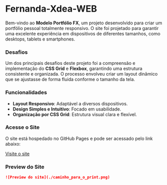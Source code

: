 # Fernanda-Xdea-WEB

Bem-vindo ao **Modelo Portfólio FX**, um projeto desenvolvido para criar um portfólio pessoal totalmente responsivo. O site foi projetado para garantir uma excelente experiência em dispositivos de diferentes tamanhos, como desktops, tablets e smartphones.

### Desafios

Um dos principais desafios deste projeto foi a compreensão e implementação do **CSS Grid** e **Flexbox**, garantindo uma estrutura consistente e organizada. O processo envolveu criar um layout dinâmico que se ajustasse de forma fluida conforme o tamanho da tela.

### Funcionalidades

- **Layout Responsivo**: Adaptável a diversos dispositivos.
- **Design Simples e Intuitivo**: Focado em usabilidade.
- **Organização por CSS Grid**: Estrutura visual clara e flexível.

### Acesse o Site

O site está hospedado no GitHub Pages e pode ser acessado pelo link abaixo:

[Visite o site](https://fernandaxdea.github.io/modeloportifoliofx/)

### Preview do Site

```markdown
![Preview do site](./caminho_para_o_print.png)
```

